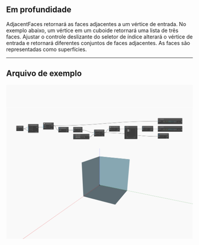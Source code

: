 ## Em profundidade
AdjacentFaces retornará as faces adjacentes a um vértice de entrada. No exemplo abaixo, um vértice em um cuboide retornará uma lista de três faces. Ajustar o controle deslizante do seletor de índice alterará o vértice de entrada e retornará diferentes conjuntos de faces adjacentes. As faces são representadas como superfícies.
___
## Arquivo de exemplo

![AdjacentFaces](./Autodesk.DesignScript.Geometry.Vertex.AdjacentFaces_img.jpg)


